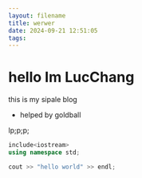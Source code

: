 ```yaml
---
layout: filename
title: werwer
date: 2024-09-21 12:51:05
tags:
---
```


# hello Im LucChang

this is my sipale blog 

- helped by goldball

lp;p;p;

```cpp
include<iostream>
using namespace std;

cout >> "hello world" >> endl;
```

